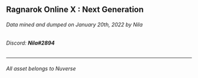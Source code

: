## Ragnarok Online X : Next Generation
###### Data mined and dumped on January 20th, 2022 by Nila
###### Discord: **Nila#2894**
------------------------------------------------------------
###### All asset belongs to Nuverse
